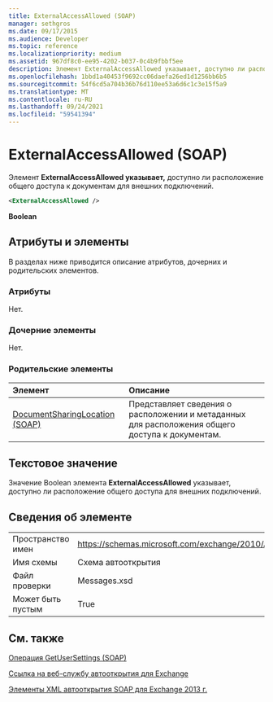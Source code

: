 ```yaml
---
title: ExternalAccessAllowed (SOAP)
manager: sethgros
ms.date: 09/17/2015
ms.audience: Developer
ms.topic: reference
ms.localizationpriority: medium
ms.assetid: 967df8c0-ee95-4202-b037-0c4b9fbbf5ee
description: Элемент ExternalAccessAllowed указывает, доступно ли расположение общего доступа к документам для внешних подключений.
ms.openlocfilehash: 1bbd1a40453f9692cc06daefa26ed1d1256bb6b5
ms.sourcegitcommit: 54f6cd5a704b36b76d110ee53a6d6c1c3e15f5a9
ms.translationtype: MT
ms.contentlocale: ru-RU
ms.lasthandoff: 09/24/2021
ms.locfileid: "59541394"
---
```

# <a name="externalaccessallowed-soap"></a>ExternalAccessAllowed (SOAP)

Элемент **ExternalAccessAllowed указывает,** доступно ли расположение общего доступа к документам для внешних подключений. 
  
```XML
<ExternalAccessAllowed /> 
```

 **Boolean**
## <a name="attributes-and-elements"></a>Атрибуты и элементы

В разделах ниже приводится описание атрибутов, дочерних и родительских элементов.
  
### <a name="attributes"></a>Атрибуты

Нет.
  
### <a name="child-elements"></a>Дочерние элементы

Нет.
  
### <a name="parent-elements"></a>Родительские элементы

|**Элемент**|**Описание**|
|:-----|:-----|
|[DocumentSharingLocation (SOAP)](documentsharinglocation-soap.md) <br/> |Представляет сведения о расположении и метаданных для расположения общего доступа к документам.  <br/> |
   
## <a name="text-value"></a>Текстовое значение

Значение Boolean элемента **ExternalAccessAllowed** указывает, доступно ли расположение общего доступа для внешних подключений. 
  
## <a name="element-information"></a>Сведения об элементе

|||
|:-----|:-----|
|Пространство имен  <br/> |https://schemas.microsoft.com/exchange/2010/Autodiscover  <br/> |
|Имя схемы  <br/> |Схема автооткрытия  <br/> |
|Файл проверки  <br/> |Messages.xsd  <br/> |
|Может быть пустым  <br/> |True  <br/> |
   
## <a name="see-also"></a>См. также



[Операция GetUserSettings (SOAP)](getusersettings-operation-soap.md)


[Ссылка на веб-службу автооткрытия для Exchange](autodiscover-web-service-reference-for-exchange.md)
  
[Элементы XML автооткрытия SOAP для Exchange 2013 г.](soap-autodiscover-xml-elements-for-exchange-2013.md)

